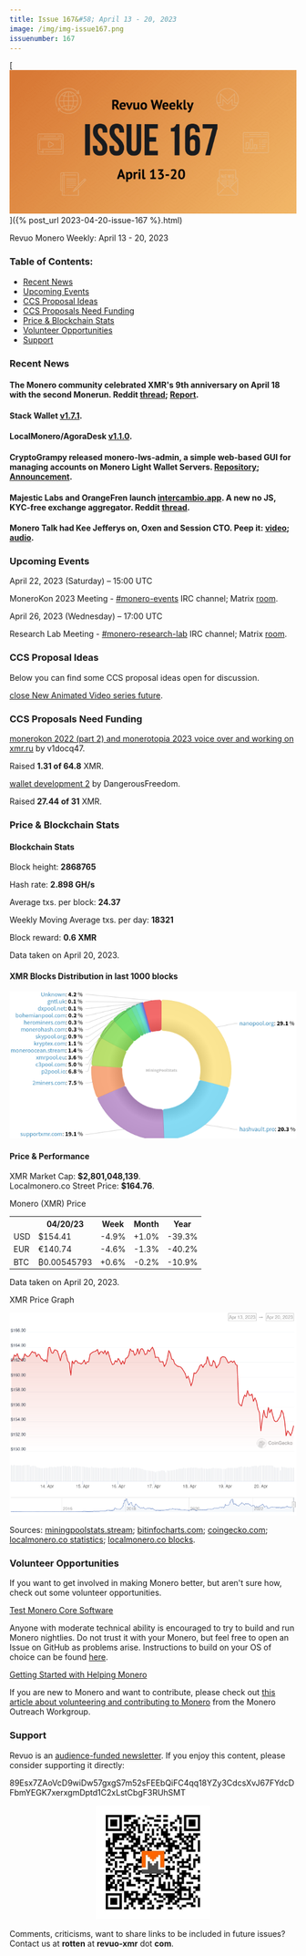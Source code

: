 ```yaml
---
title: Issue 167&#58; April 13 - 20, 2023
image: /img/img-issue167.png
issuenumber: 167
---
```

[<img src="/img/img-issue167.png" alt="Revuo Monero Weekly #167 Slide" class="img-lead">]({% post_url 2023-04-20-issue-167 %}.html)

<p class="text-lead">Revuo Monero Weekly: April 13 - 20, 2023</p>
<!--more-->

<h3>Table of Contents:</h3>
<ul class="contents">
    <li><a href="#news">Recent News</a></li>
    <li><a href="#events">Upcoming Events</a></li>
    <li><a href="#ideas">CCS Proposal Ideas</a></li>
    <li><a href="#proposals">CCS Proposals Need Funding</a></li>
    <li><a href="#stats">Price & Blockchain Stats</a></li>
    <li><a href="#volunteer">Volunteer Opportunities</a></li>
    <li><a href="#support">Support</a></li>
</ul>

<h3 id="news">Recent News</h3>

<div class="newsbyte">
    <h4>The Monero community celebrated XMR's 9th anniversary on April 18 with the second Monerun. Reddit <a href="https://teddit.adminforge.de/r/CryptoCurrency/comments/12kpj7n/the_monerun_anniversary/" target="_blank">thread</a>; <a href="https://teddit.adminforge.de/r/Monero/comments/12qajv6/monerorun_2023_the_result_of_the_public_audit_of/" target="_blank">Report</a>.</h4>
</div>

<div class="newsbyte">
    <h4>Stack Wallet <a href="https://github.com/cypherstack/stack_wallet/releases/tag/build_161" target="_blank">v1.7.1</a>.</h4>
</div>

<div class="newsbyte">
    <h4>LocalMonero/AgoraDesk <a href="https://github.com/AgoraDesk-LocalMonero/agoradesk-app-foss/releases/tag/v1.1.0" target="_blank">v1.1.0</a>.</h4>
</div>

<div class="newsbyte">
    <h4>CryptoGrampy released monero-lws-admin, a simple web-based GUI for managing accounts on Monero Light Wallet Servers. <a href="https://github.com/CryptoGrampy/monero-lws-admin" target="_blank">Repository</a>; <a href="https://nitter.net/CryptoGrampy/status/1649090259488231424" target="_blank">Announcement</a>.</h4>
</div>

<div class="newsbyte">
    <h4>Majestic Labs and OrangeFren launch <a href="https://intercambio.app/" target="_blank">intercambio.app</a>. A new no JS, KYC-free exchange aggregator. Reddit <a href="https://teddit.adminforge.de/r/Monero/comments/12kvqw6/intercambioapp_new_privacyfirst_no_js_no_kyc/" target="_blank">thread</a>.</h4>
</div>

<div class="newsbyte">
    <h4>Monero Talk had Kee Jefferys on, Oxen and Session CTO. Peep it: <a href="https://piped.adminforge.de/watch?v=T6aHqXRp2fc" target="_blank">video</a>; <a href="https://www.monerotalk.live/oxen-session-and-monero-with-kee-jefferys" target="_blank">audio</a>.</h4>
</div>

<h3 id="events">Upcoming Events</h3>

<div class="event">
    <p class="date" markdown="1">April 22, 2023 (Saturday) – 15:00 UTC</p>
    <p markdown="1">MoneroKon 2023 Meeting - <a href="irc://irc.libera.chat/#monero-events" target="_blank">#monero-events</a> IRC channel; Matrix <a href="https://matrix.to/#/#monero-events:monero.social" target="_blank">room</a>.</p>
</div>

<div class="event">
    <p class="date" markdown="1">April 26, 2023 (Wednesday) – 17:00 UTC</p>
    <p markdown="1">Research Lab Meeting - <a href="irc://irc.libera.chat/#monero-research-lab" target="_blank">#monero-research-lab</a> IRC channel; Matrix <a href="https://matrix.to/#/#monero-research-lab:monero.social" target="_blank">room</a>.</p>
</div>

<h3 id="ideas">CCS Proposal Ideas</h3>

<p>Below you can find some CCS proposal ideas open for discussion.</p>

<div class="proposal">
<p><a href="https://repo.getmonero.org/monero-project/ccs-proposals/-/merge_requests/379" target="_blank">close New Animated Video series future</a>.</p>
</div>

<h3 id="proposals">CCS Proposals Need Funding</h3>

<div class="proposal">
    <p><a href="https://ccs.getmonero.org/proposals/v1docq47-monerokon-part-2-and-monerotopia-2023-voice-over-and-working-on-xmr.ru.html" target="_blank">monerokon 2022 (part 2) and monerotopia 2023 voice over and working on xmr.ru</a> by v1docq47.</p>
    <p>Raised <b>1.31 of 64.8</b> XMR.</p>
</div>

<div class="proposal">
    <p><a href="https://ccs.getmonero.org/proposals/df-wallet-development-2.html" target="_blank">wallet development 2</a> by DangerousFreedom.</p>
    <p>Raised <b>27.44 of 31</b> XMR.</p>
</div>

<h3 id="stats">Price & Blockchain Stats</h3>

<h4 class="stat">Blockchain Stats</h4>

<div class="bcstats">
    <p>Block height: <b>2868765</b></p>
    <p>Hash rate: <b>2.898 GH/s</b></p>
    <p>Average txs. per block: <b>24.37</b></p>
    <p>Weekly Moving Average txs. per day: <b>18321</b></p>
    <p>Block reward: <b>0.6 XMR</b></p>
</div>
<p class="note">Data taken on April 20, 2023.</p>

<h4 class="stat">XMR Blocks Distribution in last 1000 blocks</h4>
<p><img src="/img/hashrate-pool-distribution-0420.png" alt="Hashrate Pool Distribution Pie Chart"/></p>

<h4 class="stat" id="price-stat">Price & Performance</h4>

<div class="price-intro">XMR Market Cap: <b>$2,801,048,139</b>.<br/>Localmonero.co Street Price: <b>$164.76</b>.</div>

<p class="table-title">Monero (XMR) Price</p>
<table class="price-table">
  <tr class="row1">
    <th></th>
    <th>04/20/23</th>
    <th>Week</th>
    <th>Month</th>
    <th>Year</th>
  </tr>
  <tr>
    <td data-th="XMR to">USD</td>
    <td data-th="04/20/23">$154.41</td>
    <td data-th="Week" class="red">-4.9%</td>
    <td data-th="Month" class="green">+1.0%</td>
    <td data-th="Year" class="red">-39.3%</td>
  </tr>
  <tr class="row3">
    <td data-th="XMR to">EUR</td>
    <td data-th="04/20/23">€140.74</td>
    <td data-th="Week" class="red">-4.6%</td>
    <td data-th="Month" class="red">-1.3%</td>
    <td data-th="Year" class="red">-40.2%</td>
  </tr>
  <tr>
    <td data-th="XMR to">BTC</td>
    <td data-th="04/20/23">₿0.00545793</td>
    <td data-th="Week" class="green">+0.6%</td>
    <td data-th="Month" class="red">-0.2%</td>
    <td data-th="Year" class="red">-10.9%</td>
  </tr>
</table>
<p class="note">Data taken on April 20, 2023.</p>

<p class="table-title">XMR Price Graph</p>

![XMR Price Graph 04/13/23-04/20/23](/img/weekly-chart-0420.png "XMR Price Graph 04/13/23-04/20/23")

Sources: <a href="https://miningpoolstats.stream/monero" target="_blank">miningpoolstats.stream</a>; <a href="https://bitinfocharts.com/monero/" target="_blank">bitinfocharts.com</a>; <a href="https://www.coingecko.com/en/coins/monero" target="_blank">coingecko.com</a>; <a href="https://localmonero.co/statistics" target="_blank">localmonero.co statistics</a>; <a href="https://localmonero.co/blocks" target="_blank">localmonero.co blocks</a>.

<h3 id="volunteer">Volunteer Opportunities</h3>

<p>If you want to get involved in making Monero better, but aren't sure how, check out some volunteer opportunities.</p>

<div class="newsbyte">
    <p class="date"><a href="https://github.com/monero-project/monero" target="_blank">Test Monero Core Software</a></p>
    <p>Anyone with moderate technical ability is encouraged to try to build and run Monero nightlies. Do not trust it with your Monero, but feel free to open an Issue on GitHub as problems arise. Instructions to build on your OS of choice can be found <a href="https://github.com/monero-project/monero#compiling-monero-from-source" target="_blank">here</a>. </p>
</div>

<div class="newsbyte">
    <p class="date"><a href="https://github.com/monero-project/monero" target="_blank">Getting Started with Helping Monero</a></p>
    <p>If you are new to Monero and want to contribute, please check out <a href="https://www.monerooutreach.org/stories/getting-started-helping-monero.php" target="_blank">this article about volunteering and contributing to Monero</a> from the Monero Outreach Workgroup. </p>
</div>

<h3 id="support">Support</h3>

<p markdown="1">Revuo is an <a href="https://revuo-xmr.com/support/">audience-funded newsletter</a>. If you enjoy this content, please consider supporting it directly:</p>

<p class="address" markdown="1">89Esx7ZAoVcD9wiDw57gxgS7m52sFEEbQiFC4qq18YZy3CdcsXvJ67FYdcDFbmYEGK7xerxgmDptd1C2xLstCbgF3RUhSMT</p>

<p><center><a href="monero:89Esx7ZAoVcD9wiDw57gxgS7m52sFEEbQiFC4qq18YZy3CdcsXvJ67FYdcDFbmYEGK7xerxgmDptd1C2xLstCbgF3RUhSMT" class="qr"><img src="/img/donate-monero.jpg" style="max-width: 200px;"/></a></center></p>

Comments, criticisms, want to share links to be included in future issues? Contact us at **rotten** at **revuo-xmr** dot **com**.
